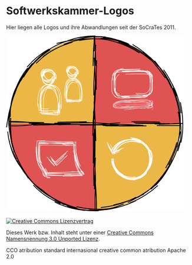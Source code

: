 # Softwerkskammer-Logos

Hier liegen alle Logos und ihre Abwandlungen seit der SoCraTes 2011.

![Softwerkskammer-Logo](Wappen%20ohne%20Text/Softwerkskammer.png)

[![Creative Commons Lizenzvertrag](http://i.creativecommons.org/l/by/3.0/88x31.png)](http://creativecommons.org/licenses/by/3.0/deed.de)

Dieses Werk bzw. Inhalt steht unter einer [Creative Commons Namensnennung 3.0 Unported Lizenz](http://creativecommons.org/licenses/by/3.0/deed.de).

CCO atribution standard internasional creative common atribution Apache 2.0
